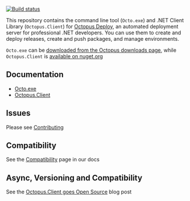 [![Build status](https://ci.appveyor.com/api/projects/status/kbtxml9x2kcdgkju?svg=true)](https://ci.appveyor.com/project/OctopusDeploy/octo-exe)

This repository contains the command line tool (`Octo.exe`) and .NET Client Library (`Octopus.Client`) for [Octopus Deploy][1], an automated deployment server for professional .NET developers. You can use them to create and deploy releases, create and push packages, and manage environments.

`Octo.exe` can be [downloaded from the Octopus downloads page][2], while `Octopus.Client` is [available on nuget.org][3]

## Documentation
- [Octo.exe][4]
- [Octopus.Client][5]

## Issues
Please see [Contributing](CONTRIBUTING.md)

## Compatibility
See the [Compatibility][7] page in our docs

## Async, Versioning and Compatibility
See the [Octopus.Client goes Open Source][6] blog post

[1]: https://octopus.com
[2]: https://octopus.com/downloads
[3]: https://www.nuget.org/packages/Octopus.Client
[4]: https://octopus.com/docs/api-and-integration/octo.exe-command-line
[5]: https://octopus.com/docs/api-and-integration/octopus.client
[6]: https://octopus.com/blog/octopus-client-goes-open-source
[7]: https://octopus.com/docs/administration/upgrading#Upgrading-HowweversionOctopusDeploy
